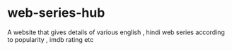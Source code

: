 # web-series-hub
A website that gives details of various english , hindi web series according to popularity , imdb rating etc
